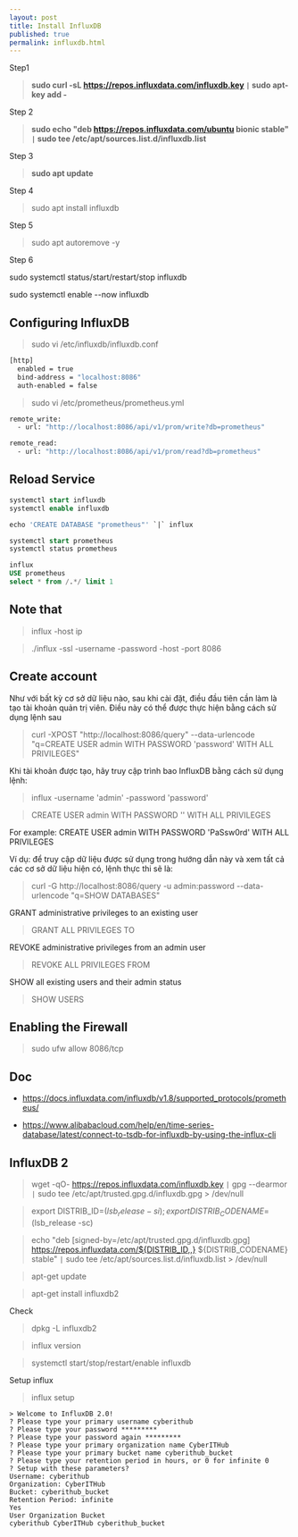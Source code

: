 ```yaml
---
layout: post
title: Install InfluxDB
published: true
permalink: influxdb.html
---
```


Step1

> **sudo curl -sL https://repos.influxdata.com/influxdb.key ``|`` sudo apt-key add -**

Step 2

> **sudo echo "deb https://repos.influxdata.com/ubuntu bionic stable" `|` sudo tee /etc/apt/sources.list.d/influxdb.list**

Step 3

> **sudo apt update**

Step 4

> sudo apt install influxdb

Step 5 

> sudo apt autoremove -y

Step 6

sudo systemctl status/start/restart/stop influxdb

sudo systemctl enable --now influxdb


## Configuring InfluxDB

> sudo vi /etc/influxdb/influxdb.conf

```bash
[http]
  enabled = true
  bind-address = "localhost:8086"
  auth-enabled = false
```

> sudo vi /etc/prometheus/prometheus.yml

```bash
remote_write:
  - url: "http://localhost:8086/api/v1/prom/write?db=prometheus"

remote_read:
  - url: "http://localhost:8086/api/v1/prom/read?db=prometheus"
```

## Reload Service

```sql
systemctl start influxdb
systemctl enable influxdb

echo 'CREATE DATABASE "prometheus"' `|` influx

systemctl start prometheus
systemctl status prometheus

influx
USE prometheus
select * from /.*/ limit 1
```

## Note that

> influx -host ip

> ./influx -ssl -username <Username>-password <Password>-host <Domain name>-port 8086

## Create account

Như với bất kỳ cơ sở dữ liệu nào, sau khi cài đặt, điều đầu tiên cần làm là tạo tài khoản quản trị viên. Điều này có thể được thực hiện bằng cách sử dụng lệnh sau

> curl -XPOST "http://localhost:8086/query" --data-urlencode "q=CREATE USER admin WITH PASSWORD 'password' WITH ALL PRIVILEGES"

Khi tài khoản được tạo, hãy truy cập trình bao InfluxDB bằng cách sử dụng lệnh:

> influx -username 'admin' -password 'password'

> CREATE USER admin WITH PASSWORD '<password>' WITH ALL PRIVILEGES

For example: CREATE USER admin WITH PASSWORD 'PaSsw0rd' WITH ALL PRIVILEGES

Ví dụ: để truy cập dữ liệu được sử dụng trong hướng dẫn này và xem tất cả các cơ sở dữ liệu hiện có, lệnh thực thi sẽ là:

> curl -G http://localhost:8086/query -u admin:password --data-urlencode "q=SHOW DATABASES"

GRANT administrative privileges to an existing user

> GRANT ALL PRIVILEGES TO <username>

REVOKE administrative privileges from an admin user

> REVOKE ALL PRIVILEGES FROM <username>

SHOW all existing users and their admin status

> SHOW USERS

## Enabling the Firewall

> sudo ufw allow 8086/tcp

## Doc

- https://docs.influxdata.com/influxdb/v1.8/supported_protocols/prometheus/

- https://www.alibabacloud.com/help/en/time-series-database/latest/connect-to-tsdb-for-influxdb-by-using-the-influx-cli



## InfluxDB 2

> wget -qO- https://repos.influxdata.com/influxdb.key `|` gpg --dearmor `|` sudo tee /etc/apt/trusted.gpg.d/influxdb.gpg > /dev/null

> export DISTRIB_ID=$(lsb_release -si); export DISTRIB_CODENAME=$(lsb_release -sc)

> echo "deb [signed-by=/etc/apt/trusted.gpg.d/influxdb.gpg] https://repos.influxdata.com/${DISTRIB_ID,,} ${DISTRIB_CODENAME} stable" `|` sudo tee /etc/apt/sources.list.d/influxdb.list > /dev/null

> apt-get update

> apt-get install influxdb2

Check

> dpkg -L influxdb2

> influx version

> systemctl start/stop/restart/enable influxdb

Setup influx 

> influx setup

```context
> Welcome to InfluxDB 2.0!
? Please type your primary username cyberithub
? Please type your password *********
? Please type your password again *********
? Please type your primary organization name CyberITHub
? Please type your primary bucket name cyberithub_bucket
? Please type your retention period in hours, or 0 for infinite 0
? Setup with these parameters?
Username: cyberithub
Organization: CyberITHub
Bucket: cyberithub_bucket
Retention Period: infinite
Yes
User Organization Bucket
cyberithub CyberITHub cyberithub_bucket
```
